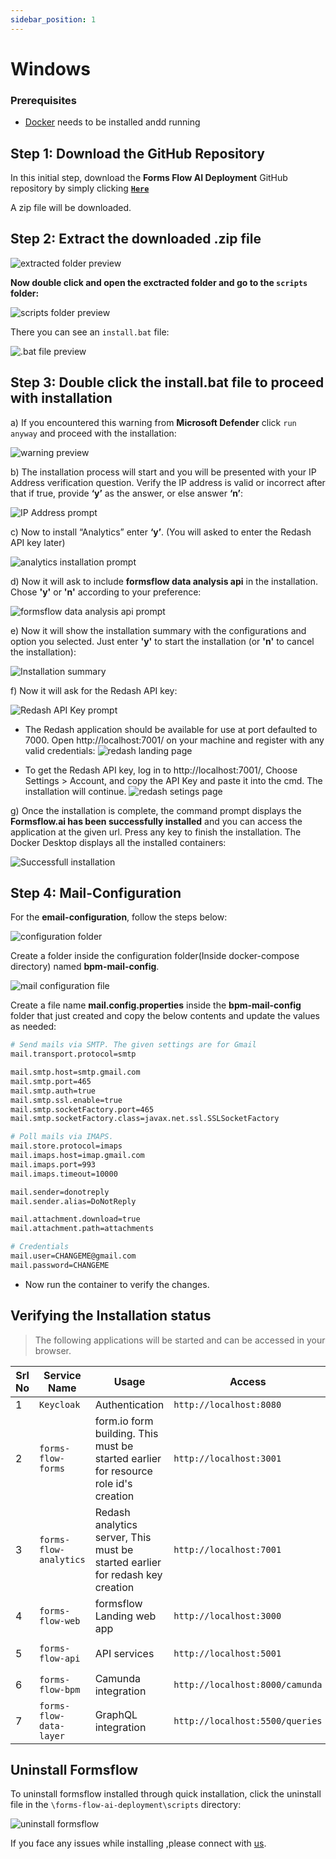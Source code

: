 ```yaml
---
sidebar_position: 1
---
```


# Windows

### Prerequisites

- [Docker](https://docs.docker.com/desktop/install/windows-install/) needs to be installed andd running


## Step 1: Download the GitHub Repository

In this initial step, download the **Forms Flow AI Deployment** GitHub repository by simply clicking [**` Here `**](https://github.com/AOT-Technologies/forms-flow-ai-deployment/archive/refs/heads/main.zip)

A zip file will be downloaded.


## Step 2: Extract the downloaded .zip file

![extracted folder preview](../static/img/extracted-file.png)


**Now double click and open the exctracted folder and go to the `scripts` folder:**

![scripts folder preview](../static/img/scripts-folder.png)

There you can see an `install.bat` file:

![.bat file preview](../static/img/install-file.png)

## Step 3: Double click the install.bat file to proceed with installation

a) If you encountered this warning from **Microsoft Defender** click `run anyway` and proceed with the installation:

![warning preview](../static/img/microsoft-defender-warning.png)


b) The installation process will start and you will be presented with your IP Address verification question. Verify the IP address is valid or incorrect after that if true, provide **‘y’** as the answer, or else answer **‘n’**:

![IP Address prompt](../static/img/latest/ip-address-prompt.png)

c) Now to install “Analytics” enter **‘y’**. (You will asked to enter the Redash API key later)

![analytics installation prompt](../static/img/latest/analytics.png)

d) Now it will ask to include **formsflow data analysis api** in the installation. Chose **'y'** or **'n'** according to your preference:

![formsflow data analysis api prompt](../static/img/latest/analysis-api.png)

e) Now it will show the installation summary with the configurations and option you selected. Just enter **'y'** to start the installation (or **'n'** to cancel the installation):

![Installation summary](../static/img/latest/installation-summary.png)

f) Now it will ask for the Redash API key:

![Redash API Key prompt](../static/img/latest/redash-api.png)

- The Redash application should be available for use at port defaulted to 7000. Open http://localhost:7001/ on your machine and register with any valid credentials:
 ![redash landing page](../static/img/redash-landing.png)

 - To get the Redash API key, log in to http://localhost:7001/, Choose Settings > Account, and copy the API Key and paste it into the cmd. The installation will continue.
  ![redash setings page](../static/img/redash-settings-page.png)


g) Once the installation is complete, the command prompt displays the **Formsflow.ai has been successfully installed** and you can access the application at the given url. Press any key to finish the installation. The Docker Desktop displays all the installed containers:

![Successfull installation](../static/img/latest/completed.png)


## Step 4: Mail-Configuration

For the **email-configuration**, follow the steps below:

![configuration folder](../static/img/configuration-folder.png)

Create a folder inside the configuration folder(Inside docker-compose directory) named **bpm-mail-config**.

![mail configuration file](../static/img/mail-config-file.png)

Create a file name **mail.config.properties** inside the **bpm-mail-config** folder that just created and copy the below contents and update the values as needed:

```bash
# Send mails via SMTP. The given settings are for Gmail 
mail.transport.protocol=smtp

mail.smtp.host=smtp.gmail.com
mail.smtp.port=465
mail.smtp.auth=true
mail.smtp.ssl.enable=true
mail.smtp.socketFactory.port=465
mail.smtp.socketFactory.class=javax.net.ssl.SSLSocketFactory

# Poll mails via IMAPS.
mail.store.protocol=imaps
mail.imaps.host=imap.gmail.com
mail.imaps.port=993
mail.imaps.timeout=10000

mail.sender=donotreply
mail.sender.alias=DoNotReply

mail.attachment.download=true
mail.attachment.path=attachments

# Credentials
mail.user=CHANGEME@gmail.com
mail.password=CHANGEME

```

- Now run the container to verify the changes.


## Verifying the Installation status

> The following applications will be started and can be accessed in your browser.

 Srl No | Service Name | Usage | Access | Default credentials (userName / Password)|
--- | --- | --- | --- | --- 
1|`Keycloak`|Authentication|`http://localhost:8080`| `admin/changeme`
2|`forms-flow-forms`|form.io form building. This must be started earlier for resource role id's creation|`http://localhost:3001`|`admin@example.com/changeme`
3|`forms-flow-analytics`|Redash analytics server, This must be started earlier for redash key creation|`http://localhost:7001`|Use the credentials used for registration / [Default user credentials](https://github.com/AOT-Technologies/forms-flow-ai-deployment/blob/main/docs/forms-flow-ai-properties.md)
4|`forms-flow-web`|formsflow Landing web app|`http://localhost:3000`|[Default user credentials](https://github.com/AOT-Technologies/forms-flow-ai-deployment/blob/main/docs/forms-flow-ai-properties.md)
5|`forms-flow-api`|API services|`http://localhost:5001`|`Authorization tocken from keycloak role based user credentials`
6|`forms-flow-bpm`|Camunda integration|`http://localhost:8000/camunda`| [Default user credentials](https://github.com/AOT-Technologies/forms-flow-ai-deployment/blob/main/docs/forms-flow-ai-properties.md)
7|`forms-flow-data-layer`|GraphQL integration|`http://localhost:5500/queries`| 


## Uninstall Formsflow

To uninstall formsflow installed through quick installation, click the uninstall file in the `\forms-flow-ai-deployment\scripts` directory:

![uninstall formsflow](../static/img/uninstall.png)


If you face any issues while installing ,please connect with [us](https://github.com/AOT-Technologies/forms-flow-ai/issues).

